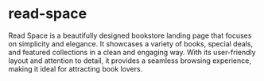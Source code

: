 # read-space
Read Space is a beautifully designed bookstore landing page that focuses on simplicity and elegance. It showcases a variety of books, special deals, and featured collections in a clean and engaging way. With its user-friendly layout and attention to detail, it provides a seamless browsing experience, making it ideal for attracting book lovers.
